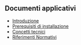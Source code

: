 ## Documenti applicativi
- [Introduzione](Sorgenti/MB/DOC/BRDINT_10)
- [Prerequisiti di installazione](Sorgenti/MB/DOC/BRDINT_11)
- [Concetti tecnici](Sorgenti/MB/DOC/BRDINT_14)
- [Riferimenti Normativi](Sorgenti/MB/DOC/BRDINT_15)
